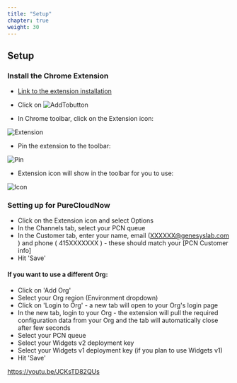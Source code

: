 ```yaml
---
title: "Setup"
chapter: true
weight: 30
---
```


## Setup

### Install the Chrome Extension
- [Link to the extension installation](https://chrome.google.com/webstore/detail/genesys-gdemo-extension/jiilhcbdojcdonkigflgmdnljialgmfh)

- Click on ![AddTo](/images/file_1603755277420_add-to-chrome.png)button

- In Chrome toolbar, click on the Extension icon:

 ![Extension](/images/file_1603755872316_ext-1.png) 
 
- Pin the extension to the toolbar:

 ![Pin](/images/file_1603756007050_ext-2.png) 
 
- Extension icon will show in the toolbar for you to use:

 ![Icon](/images/file_1603756259503_ext-4.png) 
 
### Setting up for PureCloudNow
- Click on the Extension icon and select Options
- In the Channels tab, select your PCN queue
- In the Customer tab, enter your name, email (XXXXXX@genesyslab.com ) and phone ( 415XXXXXXX ) - these should match your [PCN Customer info]
- Hit 'Save'


#### If you want to use a different Org:

- Click on 'Add Org'
- Select your Org region (Environment dropdown)
- Click on 'Login to Org' - a new tab will open to your Org's login page
- In the new tab, login to your Org - the extension will pull the required configuration data from your Org and the tab will automatically close after few seconds
- Select your PCN queue
- Select your Widgets v2 deployment key
- Select your Widgets v1 deployment key (if you plan to use Widgets v1)
- Hit 'Save'

https://youtu.be/JCKsTD82QUs
